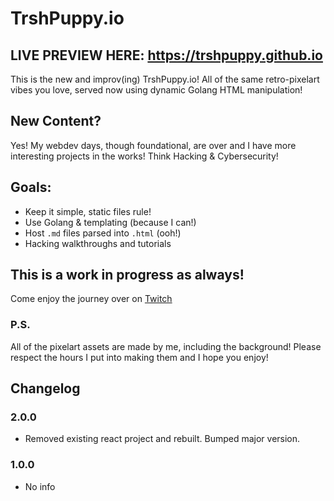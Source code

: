 # TrshPuppy.io

## LIVE PREVIEW HERE: https://trshpuppy.github.io

This is the new and improv(ing) TrshPuppy.io! All of the same retro-pixelart vibes you love, served now using dynamic Golang HTML manipulation!

## New Content?
Yes! My webdev days, though foundational, are over and I have more interesting projects in the works! Think Hacking & Cybersecurity!

## Goals:
- Keep it simple, static files rule!
- Use Golang & templating (because I can!)
- Host `.md` files parsed into `.html` (ooh!)
- Hacking walkthroughs and tutorials

## This is a work in progress as always!
Come enjoy the journey over on [Twitch](https://twitch.tv/trshpuppy)

### P.S.
All of the pixelart assets are made by me, including the background! Please respect the hours I put into making them and I hope you enjoy!

## Changelog
### 2.0.0
- Removed existing react project and rebuilt. Bumped major version.

### 1.0.0
- No info